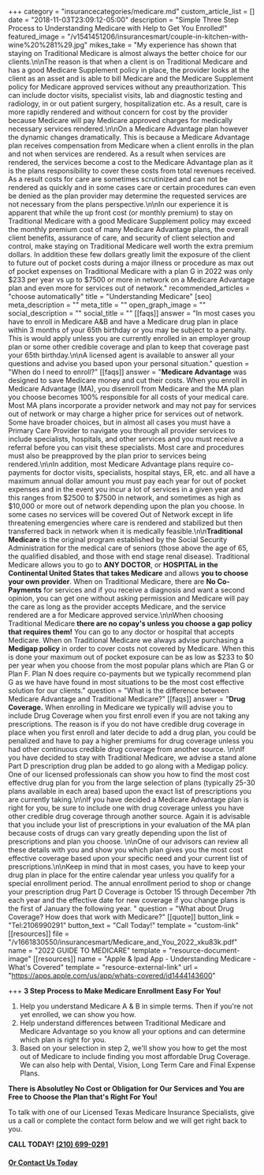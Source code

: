 +++
category = "insurancecategories/medicare.md"
custom_article_list = []
date = "2018-11-03T23:09:12-05:00"
description = "Simple Three Step Process to Understanding Medicare with Help to Get You Enrolled!"
featured_image = "/v1541451206/insurancesmart/couple-in-kitchen-with-wine%20%281%29.jpg"
mikes_take = "My experience has shown that staying on Traditional Medicare is almost always the better choice for our clients.\n\nThe reason is that when a client is on Traditional Medicare and has a good Medicare Supplement policy in place, the provider looks at the client as an asset and is able to bill Medicare and the Medicare Supplement policy for Medicare approved services without any preauthorization.  This can include doctor visits, specialist visits, lab and diagnostic testing and radiology, in or out patient surgery, hospitalization etc. As a result, care is more rapidly rendered and without concern for cost by the provider because Medicare will pay Medicare approved charges for medically necessary services rendered.\n\nOn a Medicare Advantage plan however the dynamic changes dramatically.  This is because a Medicare Advantage plan receives compensation from Medicare when a client enrolls in the plan and not when services are rendered.  As a result when services are rendered, the services become a cost to the Medicare Advantage plan as it is the plans responsibility to cover these costs from total revenues received.  As a result costs for care are sometimes scrutinized and can not be rendered as quickly and in some cases care or certain procedures can even be denied as the plan provider may determine the requested services are not necessary from the plans perspective.\n\nIn our experience it is apparent that while the up front cost (or monthly premium) to stay on Traditional Medicare with a good Medicare Supplement policy may exceed the monthly premium cost of many Medicare Advantage plans, the overall client benefits, assurance of care, and security of client selection and control, make staying on Traditional Medicare well worth the extra premium dollars.  In addition these few dollars greatly limit the exposure of the client to future out of pocket costs during a major illness or procedure  as max out of pocket expenses on Traditional Medicare with a plan G in 2022 was only $233 per year vs up to $7500 or more in network on a Medicare Advantage plan and even more for services out of network."
recommended_articles = "choose automatically"
title = "Understanding Medicare"
[seo]
meta_description = ""
meta_title = ""
open_graph_image = ""
social_description = ""
social_title = ""
[[faqs]]
answer = "In most cases you have to enroll in Medicare A&B and have a Medicare drug plan in place within 3 months of your 65th birthday or you may be subject to a penalty. This is would apply unless you are currently enrolled in an employer group plan or some other credible coverage and plan to keep that coverage past your 65th birthday.\n\nA licensed agent is available to answer all your questions and advise you based upon your personal situation."
question = "When do I need to enroll?"
[[faqs]]
answer = "**Medicare Advantage** was designed to save Medicare money and cut their costs.  When you enroll in Medicare Advantage (MA), you disenroll from Medicare and the MA plan you choose becomes 100% responsible for all costs of your medical care.  Most MA plans incorporate a provider network and may not pay for services out of network or may charge a higher price for services out of network.  Some have broader choices, but in almost all cases you must have a Primary Care Provider to navigate you through all provider services to include specialists, hospitals, and other services and you must receive a referral before you can visit these specialists.  Most care and procedures must also be preapproved by the plan prior to services being rendered.\n\nIn addition, most Medicare Advantage plans require co-payments for doctor visits, specialists, hospital stays, ER, etc. and all have a maximum annual dollar amount you must pay each year for out of pocket expenses and in the event you incur a lot of services in a given year and this ranges from $2500 to $7500 in network, and sometimes as high as $10,000 or more out of network depending upon the plan you choose.  In some cases no services will be covered Out of Network except in life threatening emergencies where care is rendered and stabilized but then transferred back in network when it is medically feasible.\n\n**Traditional Medicare** is the original program established by the Social Security Administration for the medical care of seniors (those above the age of 65, the qualified disabled, and those with end stage renal disease). Traditional Medicare allows you to go to **ANY DOCTOR**, or **HOSPITAL in the Continental United States that takes Medicare** and allows **you to choose your own provider**.  When on Traditional Medicare, there are **No Co-Payments** for services and if you receive a diagnosis and want a second opinion, you can get one without asking permission and Medicare will pay the care as long as the provider accepts Medicare, and the service rendered are a for Medicare approved service.\n\nWhen choosing Traditional Medicare **there are no copay's unless you choose a gap policy that requires them!**  You can go to any doctor or hospital that accepts Medicare.  When on Traditional Medicare we always advise purchasing a **Medigap policy** in order to cover costs not covered by Medicare. When this is done your maximum out of pocket exposure can be as low as $233 to $0 per year when you choose from the most popular plans which are Plan G or Plan F.  Plan N does require co-payments but we typically recommend plan G as we have have found in most situations to be the most cost effective solution for our clients."
question = "What is the difference between Medicare Advantage and Traditional Medicare?"
[[faqs]]
answer = "**Drug Coverage.** When enrolling in Medicare we typically will advise you to include Drug Coverage when you first enroll even if you are not taking any prescriptions. The reason is if you do not have credible drug coverage in place when you first enroll and later decide to add a drug plan, you could be penalized and have to pay a higher premiums for drug coverage unless you had other continuous credible drug coverage from another source.  \n\nIf you have decided to stay with Traditional Medicare, we advise a stand alone Part D prescription drug plan be added to go along with a Medigap policy. One of our licensed professionals can show you how to find the most cost effective drug plan for you from the large selection of plans (typically 25-30 plans available in each area) based upon the exact list of prescriptions you are currently taking.\n\nIf you have decided a Medicare Advantage plan is right for you, be sure to include one with drug coverage unless you have other credible drug coverage through another source.  Again it is advisable that you include your list of prescriptions in your evaluation of the MA plan because costs of drugs can vary greatly depending upon the list of prescriptions and plan you choose. \n\nOne of our advisors can review all these details with you and show you which plan gives you the most cost effective coverage based upon your specific need and your current list of prescriptions.\n\nKeep in mind that in most cases, you have to keep your drug plan in place for the entire calendar year unless you qualify for a special enrollment period. The annual enrollment period to shop or change your prescription drug Part D Coverage is October 15 through December 7th each year and the effective date for new coverage if you change plans is the first of January the following year. "
question = "What about Drug Coverage? How does that work with Medicare?"
[[quote]]
button_link = "Tel:2106990291"
button_text = "Call Today!"
template = "custom-link"
[[resources]]
file = "/v1661830550/insurancesmart/Medicare_and_You_2022_xku83k.pdf"
name = "2022 GUIDE TO MEDICARE"
template = "resource-document-image"
[[resources]]
name = "Apple & Ipad App - Understanding Medicare - What's Covered"
template = "resource-external-link"
url = "https://apps.apple.com/us/app/whats-covered/id1444143600"

+++
**3 Step Process to Make Medicare Enrollment Easy For You!**

1. Help you understand Medicare A & B in simple terms. Then if you're not yet enrolled, we can show you how.
2. Help understand differences between Traditional Medicare and Medicare Advantage so you know all your options and can determine which plan is right for you.
3. Based on your selection in step 2, we'll show you how to get the most out of Medicare to include finding you most affordable Drug Coverage. We can also help with Dental, Vision, Long Term Care and Final Expense Plans.

**There is Absolutley No Cost or Obligation for Our Services and You are Free to Choose the Plan that's Right For You!**

To talk with one of our Licensed Texas Medicare Insurance Specialists, give us a call or complete the contact form below and we will get right back to you.

**CALL TODAY!**  [**(210) 699-0291**](tel:2106990281)

#### [**Or Contact Us Today**](/contact)